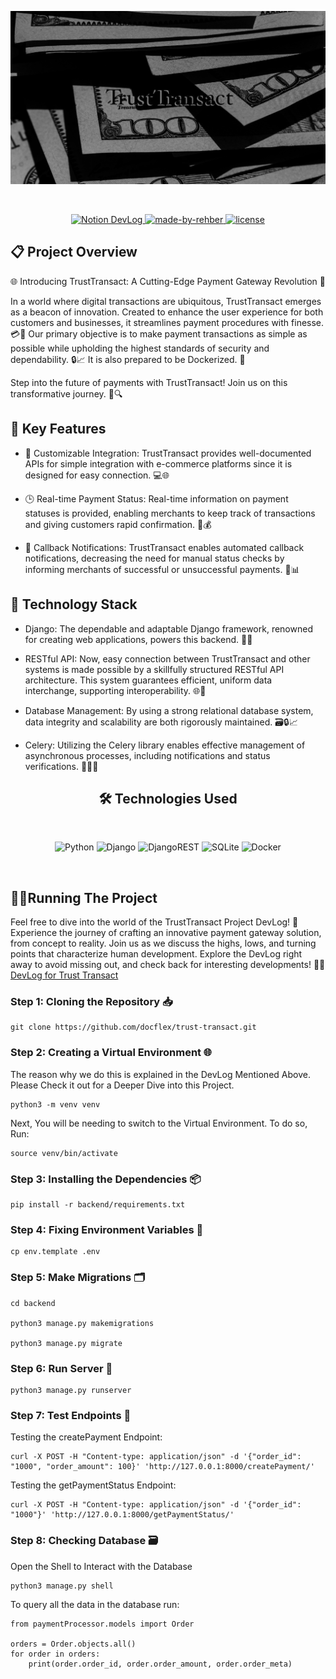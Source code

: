 <p align="center">
  <img src="src/assets/trust.jpg" alt="Trust Transact's Logo"/>
</p>

<br/>

<p align="center">
  <a href="https://docflex.notion.site/docflex/TrustTransact-The-Payment-Gateway-e289fbe82b1f4c8ea3a944b4e94065e5">
        <img src="https://img.shields.io/badge/DevLog%20HERE-NOTION-blue?style=for-the-badge&logo=notion" alt="Notion DevLog">
  </a>
  <a href="https://in.linkedin.com/in/r0m" target="_blank">
    <img alt="made-by-rehber" src="https://img.shields.io/badge/MADE%20BY-Rehber-blue?style=for-the-badge" />
  </a>
  <a href="https://choosealicense.com/licenses/mit/" target="_blank">
    <img alt="license" src="https://img.shields.io/badge/License-MIT-green.svg?style=for-the-badge" />
  </a>

</p>

## 📋 Project Overview
🌐 Introducing TrustTransact: A Cutting-Edge Payment Gateway Revolution 🚀

In a world where digital transactions are ubiquitous, TrustTransact emerges as a beacon of innovation. Created to enhance the user experience for both customers and businesses, it streamlines payment procedures with finesse. 💳💼 Our primary objective is to make payment transactions as simple as possible while upholding the highest standards of security and dependability. 🔒📈 It is also prepared to be Dockerized. 🐳

Step into the future of payments with TrustTransact! Join us on this transformative journey. 🚀🔍
## 🔑 Key Features

* 🔌 Customizable Integration: TrustTransact provides well-documented APIs for simple integration with e-commerce platforms since it is designed for easy connection. 💻🌐

* 🕒 Real-time Payment Status: Real-time information on payment statuses is provided, enabling merchants to keep track of transactions and giving customers rapid confirmation. 🚀💰

* 🔔 Callback Notifications: TrustTransact enables automated callback notifications, decreasing the need for manual status checks by informing merchants of successful or unsuccessful payments. 📲📊

## 🔌 Technology Stack
* Django: The dependable and adaptable Django framework, renowned for creating web applications, powers this backend. 🐍🌐


* RESTful API: Now, easy connection between TrustTransact and other systems is made possible by a skillfully structured RESTful API architecture. This system guarantees efficient, uniform data interchange, supporting interoperability. 🌐🔌


* Database Management: By using a strong relational database system, data integrity and scalability are both rigorously maintained. 🗃️🔒📈


* Celery: Utilizing the Celery library enables effective management of asynchronous processes, including notifications and status verifications. 🌱🔧🚀


<h2 align="center"><b>🛠️ Technologies Used</b></h2>

<br>
    <p align="center">
        <img src="https://img.shields.io/badge/python-3670A0?style=for-the-badge&amp;logo=python&amp;logoColor=ffdd54" alt="Python">
        <img src="https://img.shields.io/badge/django-%23092E20.svg?style=for-the-badge&amp;logo=django&amp;logoColor=white" alt="Django">
        <img src="https://img.shields.io/badge/DJANGO-REST-ff1709?style=for-the-badge&amp;logo=django&amp;logoColor=white&amp;color=ff1709&amp;labelColor=gray" alt="DjangoREST">
        <img src="https://img.shields.io/badge/sqlite-%2307405e.svg?style=for-the-badge&amp;logo=sqlite&amp;logoColor=white" alt="SQLite">
        <img src="https://img.shields.io/badge/docker-%230db7ed.svg?style=for-the-badge&amp;logo=docker&amp;logoColor=white" alt="Docker">
    </p>
<br/>

## 🏃‍♂️Running The Project

Feel free to dive into the world of the TrustTransact Project DevLog! 🚀 Experience the journey of crafting an innovative payment gateway solution, from concept to reality. Join us as we discuss the highs, lows, and turning points that characterize human development. Explore the DevLog right away to avoid missing out, and check back for interesting developments! 📖🌟 [DevLog for Trust Transact](https://docflex.notion.site/docflex/TrustTransact-The-Payment-Gateway-e289fbe82b1f4c8ea3a944b4e94065e5)


### Step 1: Cloning the Repository 📥 

```
git clone https://github.com/docflex/trust-transact.git
```

### Step 2: Creating a Virtual Environment 🌐 

The reason why we do this is explained in the DevLog Mentioned Above. Please Check it out for a Deeper Dive into this Project.

```
python3 -m venv venv
```

Next, You will be needing to switch to the Virtual Environment. To do so, Run:
```
source venv/bin/activate
```

### Step 3: Installing the Dependencies 📦

```
pip install -r backend/requirements.txt
```

### Step 4: Fixing Environment Variables 🔧

```
cp env.template .env
```

### Step 5: Make Migrations 🗂️

```
cd backend

python3 manage.py makemigrations

python3 manage.py migrate
```

### Step 6: Run Server 🚀

```
python3 manage.py runserver     
```

### Step 7: Test Endpoints 🧪

Testing the createPayment Endpoint:
```
curl -X POST -H "Content-type: application/json" -d '{"order_id": "1000", "order_amount": 100}' 'http://127.0.0.1:8000/createPayment/'
```

Testing the getPaymentStatus Endpoint:
```
curl -X POST -H "Content-type: application/json" -d '{"order_id": "1000"}' 'http://127.0.0.1:8000/getPaymentStatus/'   
```

### Step 8: Checking Database 🗃️


Open the Shell to Interact with the Database
```
python3 manage.py shell
```

To query all the data in the database run:
```
from paymentProcessor.models import Order

orders = Order.objects.all()
for order in orders:
    print(order.order_id, order.order_amount, order.order_meta)
```